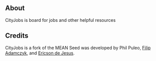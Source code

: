 ## About 
CityJobs is board for jobs and other helpful resources

## Credits
CityJobs is a fork of the MEAN Seed was developed by Phil Puleo, [Filip Adamczyk](https://github.com/filbot), and [Ericson de Jesus](https://github.com/ericsond).